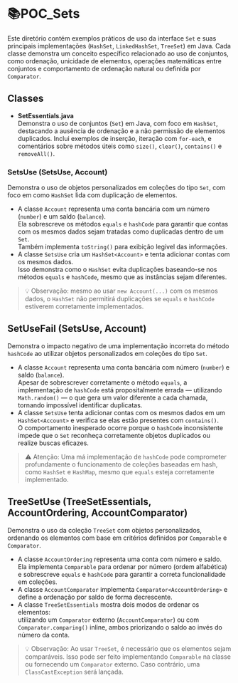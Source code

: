 # 📚POC_Sets

Este diretório contém exemplos práticos de uso da interface `Set` e suas principais implementações (`HashSet`, `LinkedHashSet`, `TreeSet`) em Java. Cada classe demonstra um conceito específico relacionado ao uso de conjuntos, como ordenação, unicidade de elementos, operações matemáticas entre conjuntos e comportamento de ordenação natural ou definida por `Comparator`.


## Classes

- **SetEssentials.java**  
  Demonstra o uso de conjuntos (`Set`) em Java, com foco em `HashSet`, destacando a ausência de ordenação e a não permissão de elementos duplicados. Inclui exemplos de inserção, iteração com `for-each`, e comentários sobre métodos úteis como `size()`, `clear()`, `contains()` e `removeAll()`.

### SetsUse (SetsUse, Account)
Demonstra o uso de objetos personalizados em coleções do tipo `Set`, com foco em como `HashSet` lida com duplicação de elementos.
- A classe `Account` representa uma conta bancária com um número (`number`) e um saldo (`balance`).  
  Ela sobrescreve os métodos `equals` e `hashCode` para garantir que contas com os mesmos dados sejam tratadas como duplicadas dentro de um `Set`.  
  Também implementa `toString()` para exibição legível das informações.
- A classe `SetsUse` cria um `HashSet<Account>` e tenta adicionar contas com os mesmos dados.  
  Isso demonstra como o `HashSet` evita duplicações baseando-se nos métodos `equals` e `hashCode`, mesmo que as instâncias sejam diferentes.
> 💡 Observação: mesmo ao usar `new Account(...)` com os mesmos dados, o `HashSet` não permitirá duplicações se `equals` e `hashCode` estiverem corretamente implementados.

## SetUseFail (SetsUse, Account)
Demonstra o impacto negativo de uma implementação incorreta do método `hashCode` ao utilizar objetos personalizados em coleções do tipo `Set`.
- A classe `Account` representa uma conta bancária com número (`number`) e saldo (`balance`).  
  Apesar de sobrescrever corretamente o método `equals`, a implementação de `hashCode` está propositalmente errada — utilizando `Math.random()` — o que gera um valor diferente a cada chamada, tornando impossível identificar duplicatas.
- A classe `SetsUse` tenta adicionar contas com os mesmos dados em um `HashSet<Account>` e verifica se elas estão presentes com `contains()`.  
  O comportamento inesperado ocorre porque o `hashCode` inconsistente impede que o `Set` reconheça corretamente objetos duplicados ou realize buscas eficazes.
> ⚠️ Atenção: Uma má implementação de `hashCode` pode comprometer profundamente o funcionamento de coleções baseadas em hash, como `HashSet` e `HashMap`, mesmo que `equals` esteja corretamente implementado.

## TreeSetUse (TreeSetEssentials, AccountOrdering, AccountComparator)
Demonstra o uso da coleção `TreeSet` com objetos personalizados, ordenando os elementos com base em critérios definidos por `Comparable` e `Comparator`.
- A classe `AccountOrdering` representa uma conta com número e saldo.  
  Ela implementa `Comparable` para ordenar por número (ordem alfabética) e sobrescreve `equals` e `hashCode` para garantir a correta funcionalidade em coleções.
- A classe `AccountComparator` implementa `Comparator<AccountOrdering>` e define a ordenação por saldo de forma decrescente.
- A classe `TreeSetEssentials` mostra dois modos de ordenar os elementos:  
  utilizando um `Comparator` externo (`AccountComparator`) ou com `Comparator.comparing()` inline, ambos priorizando o saldo ao invés do número da conta.
> 💡 Observação: Ao usar `TreeSet`, é necessário que os elementos sejam comparáveis. Isso pode ser feito implementando `Comparable` na classe ou fornecendo um `Comparator` externo. Caso contrário, uma `ClassCastException` será lançada.


